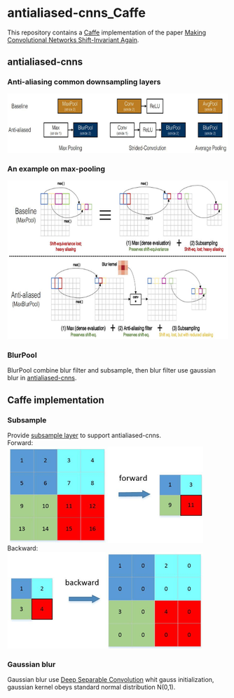 # antialiased-cnns_Caffe
This repository contains a [Caffe](https://github.com/BVLC/caffe) implementation of the paper [Making Convolutional Networks Shift-Invariant Again](https://arxiv.org/pdf/1904.11486.pdf).   
## antialiased-cnns  
### Anti-aliasing common downsampling layers   
<img src="https://github.com/chaipangpang/antialiased-cnns_Caffe/blob/master/pics/Anti-aliasing%20common%20downsampling%20layers.jpg" width="750" height="135" alt="Anti-aliasing%20common%20downsampling%20layers"/>  

### An example on max-pooling  
<img src="https://github.com/chaipangpang/antialiased-cnns_Caffe/blob/master/pics/example%20on%20max-pooling.jpg" width="750" height="362" alt="example%20on%20max-pooling"/>  

### BlurPool
BlurPool combine blur filter and subsample, then blur filter use gaussian blur in [antialiased-cnns](https://github.com/adobe/antialiased-cnns/blob/master/models_lpf/__init__.py).    

## Caffe implementation  
### Subsample        
Provide [subsample layer](https://github.com/chaipangpang/antialiased-cnns_Caffe/tree/master/subsample_layer) to support antialiased-cnns.  
Forward:    
 <img src="https://github.com/chaipangpang/antialiased-cnns_Caffe/blob/master/pics/forward.jpg" width="447" height="220" alt="forward"/>    
Backward:   
<img src="https://github.com/chaipangpang/antialiased-cnns_Caffe/blob/master/pics/backward.jpg" width="447" height="220" alt="backward"/>  
### Gaussian blur  
Gaussian blur use [Deep Separable Convolution](https://arxiv.org/abs/1610.02357) whit gauss initialization, gaussian kernel obeys standard normal distribution N(0,1).

